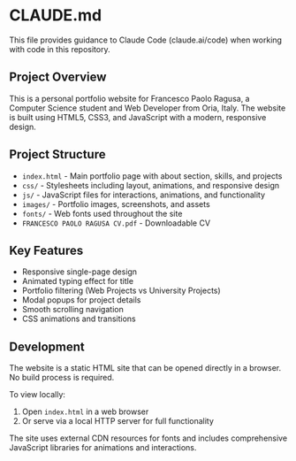 # CLAUDE.md

This file provides guidance to Claude Code (claude.ai/code) when working with code in this repository.

## Project Overview

This is a personal portfolio website for Francesco Paolo Ragusa, a Computer Science student and Web Developer from Oria, Italy. The website is built using HTML5, CSS3, and JavaScript with a modern, responsive design.

## Project Structure

- `index.html` - Main portfolio page with about section, skills, and projects
- `css/` - Stylesheets including layout, animations, and responsive design
- `js/` - JavaScript files for interactions, animations, and functionality
- `images/` - Portfolio images, screenshots, and assets
- `fonts/` - Web fonts used throughout the site
- `FRANCESCO PAOLO RAGUSA CV.pdf` - Downloadable CV

## Key Features

- Responsive single-page design
- Animated typing effect for title
- Portfolio filtering (Web Projects vs University Projects)
- Modal popups for project details
- Smooth scrolling navigation
- CSS animations and transitions

## Development

The website is a static HTML site that can be opened directly in a browser. No build process is required.

To view locally:
1. Open `index.html` in a web browser
2. Or serve via a local HTTP server for full functionality

The site uses external CDN resources for fonts and includes comprehensive JavaScript libraries for animations and interactions.